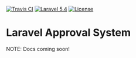 [![Travis CI](https://travis-ci.org/swatkins/laravel-approval-system.svg?branch=master)](https://travis-ci.org/swatkins/laravel-approval-system)
[![Laravel 5.4](https://img.shields.io/badge/Laravel-5.x-brightgreen.svg)](http://laravel.com)
[![License](http://img.shields.io/badge/license-MIT-brightgreen.svg)](https://tldrlegal.com/license/mit-license)

# Laravel Approval System

NOTE: Docs coming soon!


